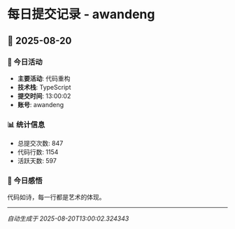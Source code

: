 # 每日提交记录 - awandeng

## 📅 2025-08-20

### 🎯 今日活动
- **主要活动**: 代码重构
- **技术栈**: TypeScript
- **提交时间**: 13:00:02
- **账号**: awandeng

### 📊 统计信息
- 总提交次数: 847
- 代码行数: 1154
- 活跃天数: 597

### 💭 今日感悟
代码如诗，每一行都是艺术的体现。

---
*自动生成于 2025-08-20T13:00:02.324343*

